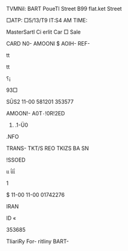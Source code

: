 TVMNil:
BART
PoueTl  Street
Β99  flat.ket  Street

□ATP:  □5/13/Τ9
IT:S4  AM
TIME:

MasterSartl
Ci  erlit  Car  □  Sale

CARD  N0-
AMOONl  $
AOIH-
REF-

tt

tt

؟¡

93□

SŨS2
11-00
581201
353577

AMOON!-  A0T٠!0R!2ED

1. .1-Ü0

.NFO

TRANS-
TKT/S  REO
TKIZS
BA  SN

!SSOED

ιι ΐίΐ

1

$
11-00
11-00
01742276

IRAN

ID  «

353685

TIiariRy  For-  ritliny  BART-

